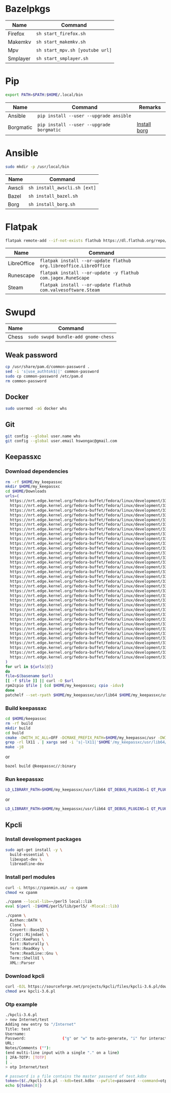 # Bazelpkgs
| Name | Command |
| --- | --- |
| Firefox | `sh start_firefox.sh` |
| Makemkv | `sh start_makemkv.sh` |
| Mpv | `sh start_mpv.sh [youtube url]` |
| Smplayer | `sh start_smplayer.sh` |

# Pip
```sh
export PATH=$PATH:$HOME/.local/bin
```
| Name | Command | Remarks |
| --- | --- | --- |
| Ansible | `pip install --user --upgrade ansible` | |
| Borgmatic | `pip install --user --upgrade borgmatic` | [Install borg](#user-content-install-borg) |

# Ansible
```sh
sudo mkdir -p /usr/local/bin
```

| Name | Command |
| --- | --- |
| Awscli | `sh install_awscli.sh [ext]` |
| Bazel | `sh install_bazel.sh` |
| Borg | <div id="install-borg">`sh install_borg.sh`</div> |

# Flatpak
```sh
flatpak remote-add --if-not-exists flathub https://dl.flathub.org/repo/flathub.flatpakrepo
```

| Name | Command |
| --- | --- |
| LibreOffice | `flatpak install --or-update flathub org.libreoffice.LibreOffice` |
| Runescape | `flatpak install --or-update -y flathub com.jagex.RuneScape` |
| Steam | `flatpak install --or-update flathub com.valvesoftware.Steam` |

# Swupd
| Name | Command |
| --- | --- |
| Chess | `sudo swupd bundle-add gnome-chess` |

## Weak password

```sh
cp /usr/share/pam.d/common-password .
sed -i 's|use_authtok$||' common-password
sudo cp common-password /etc/pam.d
rm common-password
```

## Docker
```sh
sudo usermod -aG docker whs
```

## Git
```sh
git config --global user.name whs
git config --global user.email hswongac@gmail.com
```

## Keepassxc
### Download dependencies
```sh
rm -rf $HOME/my_keepassxc
mkdir $HOME/my_keepassxc
cd $HOME/Downloads
urls=(
  https://nrt.edge.kernel.org/fedora-buffet/fedora/linux/development/33/Everything/x86_64/os/Packages/l/libICE-1.0.10-4.fc33.x86_64.rpm
  https://nrt.edge.kernel.org/fedora-buffet/fedora/linux/development/33/Everything/x86_64/os/Packages/l/libSM-1.2.3-6.fc33.x86_64.rpm
  https://nrt.edge.kernel.org/fedora-buffet/fedora/linux/development/33/Everything/x86_64/os/Packages/l/libX11-1.6.12-1.fc33.x86_64.rpm # build
  https://nrt.edge.kernel.org/fedora-buffet/fedora/linux/development/33/Everything/x86_64/os/Packages/l/libX11-devel-1.6.12-1.fc33.x86_64.rpm # build
  https://nrt.edge.kernel.org/fedora-buffet/fedora/linux/development/33/Everything/x86_64/os/Packages/l/libX11-xcb-1.6.12-1.fc33.x86_64.rpm
  https://nrt.edge.kernel.org/fedora-buffet/fedora/linux/development/33/Everything/x86_64/os/Packages/l/libXau-1.0.9-4.fc33.x86_64.rpm # build
  https://nrt.edge.kernel.org/fedora-buffet/fedora/linux/development/33/Everything/x86_64/os/Packages/l/libargon2-20171227-5.fc33.x86_64.rpm # build
  https://nrt.edge.kernel.org/fedora-buffet/fedora/linux/development/33/Everything/x86_64/os/Packages/l/libargon2-devel-20171227-5.fc33.x86_64.rpm # build
  https://nrt.edge.kernel.org/fedora-buffet/fedora/linux/development/33/Everything/x86_64/os/Packages/l/libgcrypt-1.8.6-4.fc33.x86_64.rpm # build
  https://nrt.edge.kernel.org/fedora-buffet/fedora/linux/development/33/Everything/x86_64/os/Packages/l/libgcrypt-devel-1.8.6-4.fc33.x86_64.rpm # build
  https://nrt.edge.kernel.org/fedora-buffet/fedora/linux/development/33/Everything/x86_64/os/Packages/l/libglvnd-1.3.2-2.fc33.x86_64.rpm # build
  https://nrt.edge.kernel.org/fedora-buffet/fedora/linux/development/33/Everything/x86_64/os/Packages/l/libglvnd-glx-1.3.2-2.fc33.x86_64.rpm # build
  https://nrt.edge.kernel.org/fedora-buffet/fedora/linux/development/33/Everything/x86_64/os/Packages/l/libgpg-error-1.37-2.fc33.x86_64.rpm # build
  https://nrt.edge.kernel.org/fedora-buffet/fedora/linux/development/33/Everything/x86_64/os/Packages/l/libgpg-error-devel-1.37-2.fc33.x86_64.rpm # build
  https://nrt.edge.kernel.org/fedora-buffet/fedora/linux/development/33/Everything/x86_64/os/Packages/l/libsodium-1.0.18-6.fc33.x86_64.rpm # build
  https://nrt.edge.kernel.org/fedora-buffet/fedora/linux/development/33/Everything/x86_64/os/Packages/l/libsodium-devel-1.0.18-6.fc33.x86_64.rpm # build
  https://nrt.edge.kernel.org/fedora-buffet/fedora/linux/development/33/Everything/x86_64/os/Packages/l/libxcb-1.13.1-5.fc33.x86_64.rpm # build
  https://nrt.edge.kernel.org/fedora-buffet/fedora/linux/development/33/Everything/x86_64/os/Packages/q/qrencode-devel-4.0.2-6.fc33.x86_64.rpm # build
  https://nrt.edge.kernel.org/fedora-buffet/fedora/linux/development/33/Everything/x86_64/os/Packages/q/qrencode-libs-4.0.2-6.fc33.x86_64.rpm # build
  https://nrt.edge.kernel.org/fedora-buffet/fedora/linux/development/33/Everything/x86_64/os/Packages/q/qt5-linguist-5.15.1-1.fc33.x86_64.rpm # build
  https://nrt.edge.kernel.org/fedora-buffet/fedora/linux/development/33/Everything/x86_64/os/Packages/q/qt5-qtbase-5.15.1-5.fc33.x86_64.rpm # build
  https://nrt.edge.kernel.org/fedora-buffet/fedora/linux/development/33/Everything/x86_64/os/Packages/q/qt5-qtbase-devel-5.15.1-5.fc33.x86_64.rpm # build
  https://nrt.edge.kernel.org/fedora-buffet/fedora/linux/development/33/Everything/x86_64/os/Packages/q/qt5-qtbase-gui-5.15.1-5.fc33.x86_64.rpm # build
  https://nrt.edge.kernel.org/fedora-buffet/fedora/linux/development/33/Everything/x86_64/os/Packages/q/qt5-qtbase-private-devel-5.15.1-5.fc33.x86_64.rpm # build
  https://nrt.edge.kernel.org/fedora-buffet/fedora/linux/development/33/Everything/x86_64/os/Packages/q/qt5-qtsvg-5.15.1-1.fc33.x86_64.rpm # build
  https://nrt.edge.kernel.org/fedora-buffet/fedora/linux/development/33/Everything/x86_64/os/Packages/q/qt5-qtsvg-devel-5.15.1-1.fc33.x86_64.rpm # build
  https://nrt.edge.kernel.org/fedora-buffet/fedora/linux/development/33/Everything/x86_64/os/Packages/q/qt5-qtx11extras-5.15.1-1.fc33.x86_64.rpm
  https://nrt.edge.kernel.org/fedora-buffet/fedora/linux/development/33/Everything/x86_64/os/Packages/q/qt5-qtx11extras-devel-5.15.1-1.fc33.x86_64.rpm
  https://nrt.edge.kernel.org/fedora-buffet/fedora/linux/development/33/Everything/x86_64/os/Packages/x/xcb-util-0.4.0-16.fc33.x86_64.rpm
  https://nrt.edge.kernel.org/fedora-buffet/fedora/linux/development/33/Everything/x86_64/os/Packages/x/xcb-util-image-0.4.0-16.fc33.x86_64.rpm
  https://nrt.edge.kernel.org/fedora-buffet/fedora/linux/development/33/Everything/x86_64/os/Packages/x/xcb-util-keysyms-0.4.0-14.fc33.x86_64.rpm
  https://nrt.edge.kernel.org/fedora-buffet/fedora/linux/development/33/Everything/x86_64/os/Packages/x/xcb-util-renderutil-0.3.9-17.fc33.x86_64.rpm
  https://nrt.edge.kernel.org/fedora-buffet/fedora/linux/development/33/Everything/x86_64/os/Packages/x/xcb-util-wm-0.4.1-19.fc33.x86_64.rpm
  https://nrt.edge.kernel.org/fedora-buffet/fedora/linux/development/33/Everything/x86_64/os/Packages/x/xorg-x11-proto-devel-2019.1-4.fc33.noarch.rpm # build
)
for url in ${urls[@]}
do
file=$(basename $url)
[[ -f $file ]] || curl -O $url
rpm2cpio $file | (cd $HOME/my_keepassxc; cpio -iduv)
done
patchelf --set-rpath $HOME/my_keepassxc/usr/lib64 $HOME/my_keepassxc/usr/lib64/qt5/bin/lrelease
```

### Build keepassxc
```sh
cd $HOME/keepassxc
rm -rf build
mkdir build
cd build
cmake -DWITH_XC_ALL=OFF -DCMAKE_PREFIX_PATH=$HOME/my_keepassxc/usr -DWITH_XC_DOCS=OFF ..
grep -rl lX11 . | xargs sed -i 's|-lX11|'$HOME'/my_keepassxc/usr/lib64/libX11.so.6|g'
make -j8
```
or
```sh
bazel build @keepassxc//:binary
```

### Run keepassxc
```sh
LD_LIBRARY_PATH=$HOME/my_keepassxc/usr/lib64 QT_DEBUG_PLUGINS=1 QT_PLUGIN_PATH=$HOME/my_keepassxc/usr/lib64/qt5/plugins $HOME/keepassxc/build/src/keepassxc
```
or
```sh
LD_LIBRARY_PATH=$HOME/my_keepassxc/usr/lib64 QT_DEBUG_PLUGINS=1 QT_PLUGIN_PATH=$HOME/my_keepassxc/usr/lib64/qt5/plugins bazel-bin/external/keepassxc/binary/bin/keepassxc
```

## Kpcli

### Install development packages
```sh
sudo apt-get install -y \
  build-essential \
  libexpat-dev \
  libreadline-dev
```

### Install perl modules
```sh
curl -L https://cpanmin.us/ -o cpanm
chmod +x cpanm
```

```sh
./cpanm --local-lib=~/perl5 local::lib
eval $(perl -I$HOME/perl5/lib/perl5/ -Mlocal::lib)
```

```sh
./cpanm \
  Authen::OATH \
  Clone \
  Convert::Base32 \
  Crypt::Rijndael \
  File::KeePass \
  Sort::Naturally \
  Term::ReadKey \
  Term::ReadLine::Gnu \
  Term::ShellUI \
  XML::Parser
```

### Download kpcli
```sh
curl -OJL https://sourceforge.net/projects/kpcli/files/kpcli-3.6.pl/download
chmod a+x kpcli-3.6.pl
```

### Otp example
```sh
./kpcli-3.6.pl
> new Internet/test
Adding new entry to "/Internet"
Title: test
Username:
Password:                ("g" or "w" to auto-generate, "i" for interactive)
URL:
Notes/Comments (""):
(end multi-line input with a single "." on a line)
| 2FA-TOTP: [TOTP]
| .
> otp Internet/test
```

```sh
# password is a file contains the master password of test.kdbx
token=($(./kpcli-3.6.pl --kdb=test.kdbx --pwfile=password --command=otp\ Internet/test))
echo ${token[0]}
```
